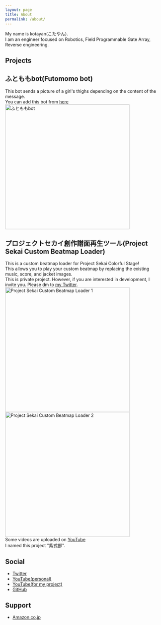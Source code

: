 ```yaml
---
layout: page
title: About
permalink: /about/
---
```

My name is kotayan(こたやん).  
I am an engineer focused on Robotics, Field Programmable Gate Array, Reverse engineering.  

## Projects
## ふとももbot(Futomomo bot)
This bot sends a picture of a girl's thighs depending on the content of the message.  
You can add this bot from [here](https://line.me/R/ti/p/%40hdi2947s)
<br>
<img src="https://user-images.githubusercontent.com/16555696/108971857-19992080-76c6-11eb-898b-4a0bf3331d72.jpg" alt="ふとももbot" width="400"/>


## プロジェクトセカイ創作譜面再生ツール(Project Sekai Custom Beatmap Loader)
This is a custom beatmap loader for Project Sekai Colorful Stage!  
This allows you to play your custom beatmap by replacing the existing music, score, and jacket images.  
This is private project. However, if you are interested in development, I invite you. Please dm to [my Twitter](https://twitter.com/kotayan_0415).
<br>
<img src="https://user-images.githubusercontent.com/16555696/105721256-b487c900-5f67-11eb-9ac7-1216be719139.PNG" alt="Project Sekai Custom Beatmap Loader 1" width="400"/>
<img src="https://user-images.githubusercontent.com/16555696/105721111-9326dd00-5f67-11eb-9910-6dd748cd291a.PNG" alt="Project Sekai Custom Beatmap Loader 2" width="400"/>
<br>
Some videos are uploaded on [YouTube](https://www.youtube.com/channel/UCi_VLsfIs5uh7jJ3JYSiqYw)  
I named this project "紫式部".

## Social
- [Twitter](https://twitter.com/kotayan_0415)
- [YouTube(personal)](https://www.youtube.com/user/kotayan41555)
- [YouTube(for my project)](https://www.youtube.com/channel/UCi_VLsfIs5uh7jJ3JYSiqYw)
- [GitHub](https://github.com/k0tayan)

## Support
- [Amazon.co.jp](https://www.amazon.jp/hz/wishlist/ls/14XFT7NL7F4NG?ref_=wl_share)